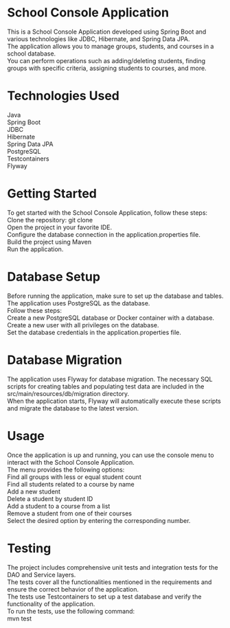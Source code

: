 # School Console Application
This is a School Console Application developed using Spring Boot and various technologies like JDBC, Hibernate, and Spring Data JPA.  
The application allows you to manage groups, students, and courses in a school database.  
You can perform operations such as adding/deleting students, finding groups with specific criteria, assigning students to courses, and more.  

# Technologies Used
Java  
Spring Boot  
JDBC  
Hibernate  
Spring Data JPA  
PostgreSQL  
Testcontainers  
Flyway  

# Getting Started
To get started with the School Console Application, follow these steps:  
Clone the repository: git clone <repository-url>  
Open the project in your favorite IDE.  
Configure the database connection in the application.properties file.  
Build the project using Maven   
Run the application.  
  
# Database Setup
Before running the application, make sure to set up the database and tables. The application uses PostgreSQL as the database.  
 Follow these steps:  
Create a new PostgreSQL database or Docker container with a database.  
Create a new user with all privileges on the database.  
Set the database credentials in the application.properties file.  
  
# Database Migration
The application uses Flyway for database migration. The necessary SQL scripts for creating tables and populating test data are included in the src/main/resources/db/migration directory.   
 When the application starts, Flyway will automatically execute these scripts and migrate the database to the latest version.  
  
# Usage
Once the application is up and running, you can use the console menu to interact with the School Console Application.  
The menu provides the following options:  
Find all groups with less or equal student count  
Find all students related to a course by name  
Add a new student  
Delete a student by student ID  
Add a student to a course from a list  
Remove a student from one of their courses  
Select the desired option by entering the corresponding number.  
  
# Testing
The project includes comprehensive unit tests and integration tests for the DAO and Service layers.  
The tests cover all the functionalities mentioned in the requirements and ensure the correct behavior of the application.  
The tests use Testcontainers to set up a test database and verify the functionality of the application.  
To run the tests, use the following command:  
mvn test  

